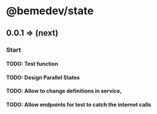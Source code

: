 # @bemedev/state

## 0.0.1 => (next)

### Start

#### TODO: Test function

#### TODO: Design Parallel States

#### TODO: Allow to change definitions in service,

#### TODO: Allow endpoints for test to catch the internet calls

